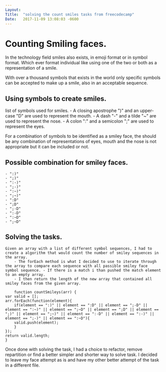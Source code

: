 ```yaml
---
Layout:	
Title:	"solving the count smiles tasks from freecodecamp"
Date:	2017-11-09 13:08:03 -0600
---
```


# Counting Smiling faces.

In the technology field smiles also exists, in emoji format or in symbol format. Which ever format individual like using one of the two or both as a representation of a smile.

With over a thousand symbols that exists in the world only specific symbols can be accepted to make up a smile, also in an acceptable sequence.

## Using symbols to create smiles.
   list of symbols used for smiles.
    - A closing apostrophe  ")" and an upper-case "D" are used to represent the mouth.
    - A dash "-" and a tilde "~" are used to represent the nose.
    - A colon ":" and a semicolon ";" are used to represent the eyes.

   For a combination of symbols to be identified as a smiley face, the should be any combination of representations of eyes, mouth and the nose is not appropriate but it can be included or not.

## Possible combination for smiley faces.
    - ":)"
    - ";)"
    - ":-)"
    - ";-)"
    - ":~)"
    - ";~)"
    - ":D"
    - ";D"
    - ";-D"
    - ":-D"
    - ":~D"
    - ";~D"

## Solving the tasks.
    Given an array with a list of different symbol sequences, I had to create a algorithm that would count the number of smiley sequences in the array.
        - The forEach method is what I decided to use to iterate through the array to compare each sequence with all passible smiley face symbol sequence. - If there is a match i than pushed the match element to an empty array.
        - I then return the length of the new array that contained all smiley faces from the given array.

        function countSmileys(arr) {
    var valid = [];
    arr.forEach(function(element){
        if(element == ":)" || element == ":D" || element == ";-D" || element == ":~)" || element == ";~D" || element == ";D" || element == ";)" || element == ";~)" || element == ":-D" || element == ":-)" || element == ";-)" || element == ":~D"){
        valid.push(element);
        }
    });
    return valid.length;
    }

Once done with solving the task, I had a choice to refactor, remove repartition or find a better simpler and shorter way to solve task.
I decided to leave my face attempt as is and have my other better attempt of the task in a different file.